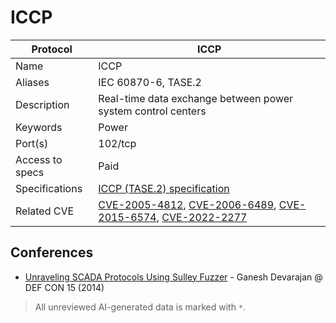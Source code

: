 # ICCP

| Protocol | ICCP |
|---|---|
| Name | ICCP |
| Aliases | IEC 60870-6, TASE.2 |
| Description | Real-time data exchange between power system control centers |
| Keywords | Power |
| Port(s) | 102/tcp |
| Access to specs | Paid |
| Specifications | [ICCP (TASE.2) specification](https://webstore.iec.ch/publication/3760) |
| Related CVE | [CVE-2005-4812](https://nvd.nist.gov/vuln/detail/CVE-2005-4812), [CVE-2006-6489](https://nvd.nist.gov/vuln/detail/CVE-2006-6489), [CVE-2015-6574](https://nvd.nist.gov/vuln/detail/CVE-2015-6574), [CVE-2022-2277](https://nvd.nist.gov/vuln/detail/CVE-2022-2277) |

## Conferences
- [Unraveling SCADA Protocols Using Sulley Fuzzer](https://www.youtube.com/watch?v=UUta_Ord8GI) - Ganesh Devarajan @ DEF CON 15 (2014)

> All unreviewed AI-generated data is marked with `*`.
